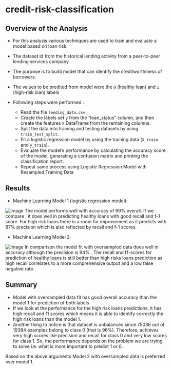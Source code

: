 # credit-risk-classification

## Overview of the Analysis

- For this analysis various techniques are used to train and evaluate a model based on loan risk.
- The dataset id from the historical lending activity from a peer-to-peer lending services company 
- The purpose is to build model that can identify the creditworthiness of borrowers.

- The values to be predited from model were the `0` (healthy loan) and `1` (high-risk loan) labels 
- Following steps were performed :
   - Read the file `lending_data.csv`
   - Create the labels set `y` from the “loan_status” column, and then create the features `X` DataFrame from the remaining columns.
   - Split the data into training and testing datasets by using `train_test_split`.
   - Fit a logistic regression model by using the training data (`X_train` and `y_train`).
   - Evaluate the model’s performance by calculating  the accuracy score of the model, generating a confusion matrix and printing the classification report.
   - Repeat same process using Logistic Regression Model with Resampled Training Data


## Results

* Machine Learning Model 1 (logistic regression model): 

![image](/credit-risk-classification/Images/logistic%20regression%20cr.png)
  The model performs well with accuracy of 99% overall. If we compare , it does well in predicting healthy loans with good recall and f-1 score. For high risk loans there is a room for improvement as it predicts with 87% precision which is also reflected by recall and f-1 scores.

* Machine Learning Model 2:

![image](/credit-risk-classification/Images/sampler%20cr.png)
  In comparison the model fit with oversampled data does well in accuracy although the precision is 94% . The recall and f1-scores for prediction of healthy loans is still better than high risks loans prediction as high recall correlates to a more comprehensive output and a low false negative rate.

## Summary

 - Model with oversampled data fit has good overall accuracy than the model 1 for prediction of both labels
 - If we look at the performance for the high risk loans predictions, it has high recall and f1 scores which means it is able to identify correctly the high risk loans than the model 1.
 - Another thing to notice is that dataset is unbalanced since 75036 out of 19384 examples belong to class 0 (that is 96%). Therefore, achieves very high scores like precision and recall for class 0 and very low scores for class 1. So, the performance depends on the problem we are trying to solve i.e. what is more important to predict 1 or 0.

Based on the above arguments Model 2 with oversampled data is preferred over model 1. 
